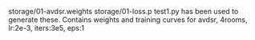 
storage/01-avdsr.weights
storage/01-loss.p
test1.py has been used to generate these.
Contains weights and training curves for avdsr, 4rooms, lr:2e-3, iters:3e5, eps:1



